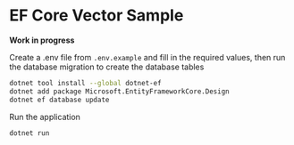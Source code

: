 # EF Core Vector Sample

**Work in progress**

Create a .env file from `.env.example` and fill in the required values, then run the database migration to create the database tables

```bash
dotnet tool install --global dotnet-ef
dotnet add package Microsoft.EntityFrameworkCore.Design
dotnet ef database update
```

Run the application

```bash
dotnet run
``` 
